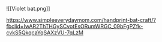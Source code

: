 ![[Violet bat.png]]

https://www.simpleeverydaymom.com/handprint-bat-craft/?fbclid=IwAR2ThTHGySCvotEsORumWRGC_09bFgPZfk-cvkS5QkqcaYqSAXzVU-7qLzM

